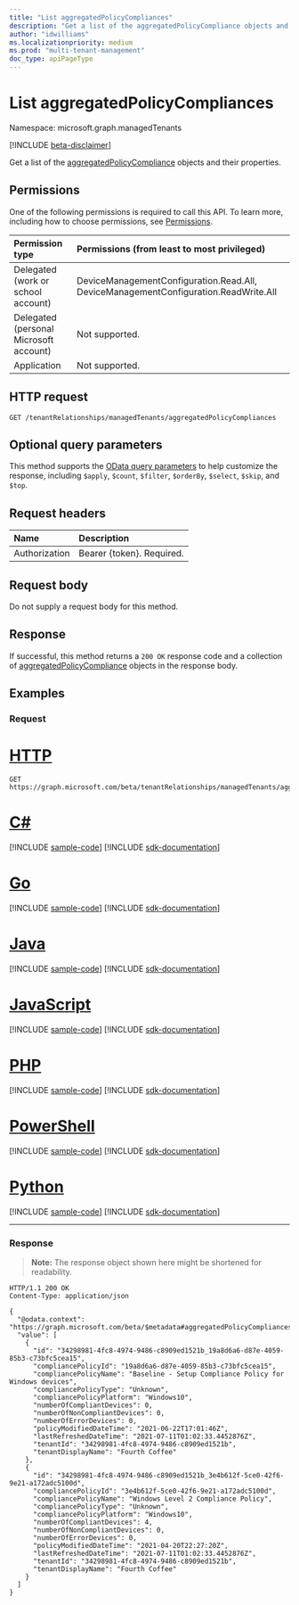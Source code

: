 ```yaml
---
title: "List aggregatedPolicyCompliances"
description: "Get a list of the aggregatedPolicyCompliance objects and their properties."
author: "idwilliams"
ms.localizationpriority: medium
ms.prod: "multi-tenant-management"
doc_type: apiPageType
---
```


# List aggregatedPolicyCompliances
Namespace: microsoft.graph.managedTenants

[!INCLUDE [beta-disclaimer](../../includes/beta-disclaimer.md)]

Get a list of the [aggregatedPolicyCompliance](../resources/managedtenants-aggregatedpolicycompliance.md) objects and their properties.

## Permissions
One of the following permissions is required to call this API. To learn more, including how to choose permissions, see [Permissions](/graph/permissions-reference).

|Permission type|Permissions (from least to most privileged)|
|:---|:---|
|Delegated (work or school account)|DeviceManagementConfiguration.Read.All, DeviceManagementConfiguration.ReadWrite.All|
|Delegated (personal Microsoft account)|Not supported.|
|Application|Not supported.|

## HTTP request

<!-- {
  "blockType": "ignored"
}
-->
``` http
GET /tenantRelationships/managedTenants/aggregatedPolicyCompliances
```

## Optional query parameters
This method supports the [OData query parameters](/graph/query-parameters) to help customize the response, including `$apply`, `$count`, `$filter`, `$orderBy`, `$select`, `$skip`, and `$top`.

## Request headers
|Name|Description|
|:---|:---|
|Authorization|Bearer {token}. Required.|

## Request body
Do not supply a request body for this method.

## Response

If successful, this method returns a `200 OK` response code and a collection of [aggregatedPolicyCompliance](../resources/managedtenants-aggregatedpolicycompliance.md) objects in the response body.

## Examples

### Request

# [HTTP](#tab/http)
<!-- {
  "blockType": "request",
  "name": "list_aggregatedpolicycompliance"
}
-->
``` http
GET https://graph.microsoft.com/beta/tenantRelationships/managedTenants/aggregatedPolicyCompliances
```

# [C#](#tab/csharp)
[!INCLUDE [sample-code](../includes/snippets/csharp/list-aggregatedpolicycompliance-csharp-snippets.md)]
[!INCLUDE [sdk-documentation](../includes/snippets/snippets-sdk-documentation-link.md)]

# [Go](#tab/go)
[!INCLUDE [sample-code](../includes/snippets/go/list-aggregatedpolicycompliance-go-snippets.md)]
[!INCLUDE [sdk-documentation](../includes/snippets/snippets-sdk-documentation-link.md)]

# [Java](#tab/java)
[!INCLUDE [sample-code](../includes/snippets/java/list-aggregatedpolicycompliance-java-snippets.md)]
[!INCLUDE [sdk-documentation](../includes/snippets/snippets-sdk-documentation-link.md)]

# [JavaScript](#tab/javascript)
[!INCLUDE [sample-code](../includes/snippets/javascript/list-aggregatedpolicycompliance-javascript-snippets.md)]
[!INCLUDE [sdk-documentation](../includes/snippets/snippets-sdk-documentation-link.md)]

# [PHP](#tab/php)
[!INCLUDE [sample-code](../includes/snippets/php/list-aggregatedpolicycompliance-php-snippets.md)]
[!INCLUDE [sdk-documentation](../includes/snippets/snippets-sdk-documentation-link.md)]

# [PowerShell](#tab/powershell)
[!INCLUDE [sample-code](../includes/snippets/powershell/list-aggregatedpolicycompliance-powershell-snippets.md)]
[!INCLUDE [sdk-documentation](../includes/snippets/snippets-sdk-documentation-link.md)]

# [Python](#tab/python)
[!INCLUDE [sample-code](../includes/snippets/python/list-aggregatedpolicycompliance-python-snippets.md)]
[!INCLUDE [sdk-documentation](../includes/snippets/snippets-sdk-documentation-link.md)]

---

### Response
>**Note:** The response object shown here might be shortened for readability.
<!-- {
  "blockType": "response",
  "truncated": true,
  "@odata.type": "Collection(microsoft.graph.managedTenants.aggregatedPolicyCompliance)"
}
-->
``` http
HTTP/1.1 200 OK
Content-Type: application/json

{
  "@odata.context": "https://graph.microsoft.com/beta/$metadata#aggregatedPolicyCompliances",
  "value": [
    {
      "id": "34298981-4fc8-4974-9486-c8909ed1521b_19a8d6a6-d87e-4059-85b3-c73bfc5cea15",
      "compliancePolicyId": "19a8d6a6-d87e-4059-85b3-c73bfc5cea15",
      "compliancePolicyName": "Baseline - Setup Compliance Policy for Windows devices",
      "compliancePolicyType": "Unknown",
      "compliancePolicyPlatform": "Windows10",
      "numberOfCompliantDevices": 0,
      "numberOfNonCompliantDevices": 0,
      "numberOfErrorDevices": 0,
      "policyModifiedDateTime": "2021-06-22T17:01:46Z",
      "lastRefreshedDateTime": "2021-07-11T01:02:33.4452876Z",
      "tenantId": "34298981-4fc8-4974-9486-c8909ed1521b",
      "tenantDisplayName": "Fourth Coffee"
    },
    {
      "id": "34298981-4fc8-4974-9486-c8909ed1521b_3e4b612f-5ce0-42f6-9e21-a172adc5100d",
      "compliancePolicyId": "3e4b612f-5ce0-42f6-9e21-a172adc5100d",
      "compliancePolicyName": "Windows Level 2 Compliance Policy",
      "compliancePolicyType": "Unknown",
      "compliancePolicyPlatform": "Windows10",
      "numberOfCompliantDevices": 4,
      "numberOfNonCompliantDevices": 0,
      "numberOfErrorDevices": 0,
      "policyModifiedDateTime": "2021-04-20T22:27:20Z",
      "lastRefreshedDateTime": "2021-07-11T01:02:33.4452876Z",
      "tenantId": "34298981-4fc8-4974-9486-c8909ed1521b",
      "tenantDisplayName": "Fourth Coffee"
    }
  ]
}
```
